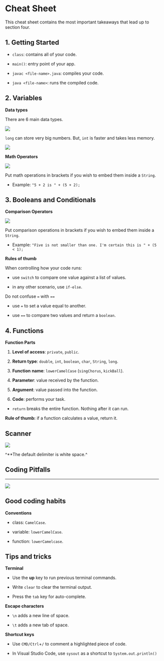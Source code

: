 # Cheat Sheet


This cheat sheet contains the most important takeaways that lead up to section four.

## **1\. Getting Started**

-   `class`: contains all of your code.

-   `main()`: entry point of your app.

-   `javac <file-name>.java`: compiles your code.

-   `java <file-name>`: runs the compiled code.

## **2\. Variables**

**Data types**

There are 6 main data types.

![](https://firebasestorage.googleapis.com/v0/b/learnthepart-75aed.appspot.com/o/images%2F3d09e5e0-aeb9-43f0-83c2-fc2ba5ed2240?alt=media&token=44e844e4-103f-4450-a9d5-fc4cc8a53115)

`long` can store very big numbers. But, `int` is faster and takes less memory.

![](https://firebasestorage.googleapis.com/v0/b/learnthepart-75aed.appspot.com/o/images%2F1b8ba9d5-fe44-43a0-9cab-8a22ead4b1c3?alt=media&token=56913d7b-7da1-44d5-b556-6f1608b50caa)

**Math Operators**

![](https://firebasestorage.googleapis.com/v0/b/learnthepart-75aed.appspot.com/o/images%2F044224eb-290a-48d9-951a-e53bad47ff89?alt=media&token=0ae474e4-5048-4b71-9626-d178fb0c1ad5)

Put math operations in brackets if you wish to embed them inside a `String`.

-   Example: `"5 + 2 is " + (5 + 2);`

## **3\. Booleans and Conditionals**

**Comparison Operators**

![](https://firebasestorage.googleapis.com/v0/b/learnthepart-75aed.appspot.com/o/images%2F52bc15b8-1081-46ef-9687-013831b8bbcc?alt=media&token=9c5928f9-27a5-4f41-b9ac-b595d5fb6d8d)

Put comparison operations in brackets if you wish to embed them inside a `String`.

-   Example: `"Five is not smaller than one. I'm certain this is " + (5 < 1);`

**Rules of thumb**

When controlling how your code runs:

-   use `switch` to compare one value against a list of values.

-   in any other scenario, use `if-else`.

Do not confuse `=` with `==`

-   use `=` to set a value equal to another.

-   use `==` to compare two values and return a `boolean`.

**4\. Functions**
-----------------

**Function Parts**

1.  **Level of access**: `private`, `public`.

2.  **Return type**: `double`, `int`, `boolean`, `char`, `String`, `long`.

3.  **Function**  **name**: `lowerCamelCase` (`singChorus`, `kickBall`).

4.  **Parameter**: value received by the function.

5.  **Argument**: value passed into the function.

6.  **Code**: performs your task.

-   `return` breaks the entire function. Nothing after it can run.

**Rule of thumb:** if a function calculates a value, return it.

Scanner
-------

![](https://firebasestorage.googleapis.com/v0/b/learnthepart-75aed.appspot.com/o/images%2Fea49cedb-8268-4e6a-a933-6932b8ff5395?alt=media&token=821151c5-1d83-4143-983f-5accb6d33360)

^**The default delimiter is white space.^

## Coding Pitfalls
---------------

![](https://firebasestorage.googleapis.com/v0/b/learnthepart-75aed.appspot.com/o/images%2F0ca74498-eea8-4766-8460-18bfcb83f79a?alt=media&token=8ca74ad2-c1d0-4df2-b263-579b7121a941)

## Good coding habits

**Conventions**

-   class: `CamelCase`.

-   variable: `lowerCamelCase`.

-   function: `lowerCamelcase`.

## Tips and tricks

**Terminal**

-   Use the **up** key to run previous terminal commands.

-   Write `clear` to clear the terminal output.

-   Press the `tab` key for auto-complete.

**Escape characters**

-   `\n` adds a new line of space.

-   `\t` adds a new tab of space.

**Shortcut keys**

-   Use `CMD/Ctrl`+`/` to comment a highlighted piece of code.

-   In Visual Studio Code, use `sysout` as a shortcut to `System.out.println()`
